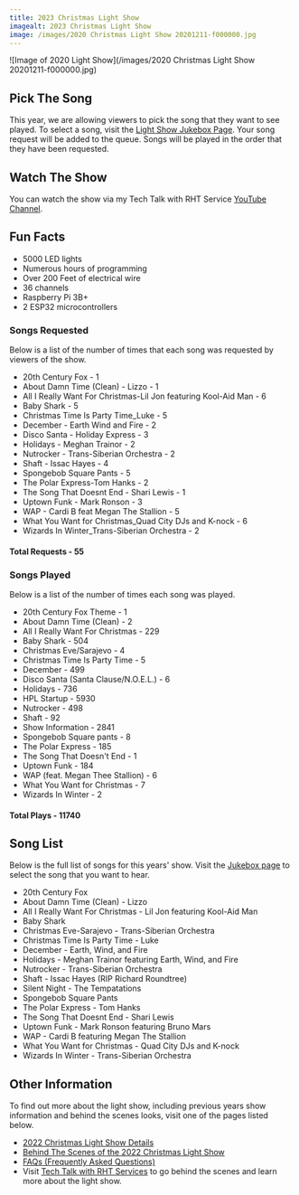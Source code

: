 ```yaml
---
title: 2023 Christmas Light Show
imagealt: 2023 Christmas Light Show
image: /images/2020 Christmas Light Show 20201211-f000000.jpg
---
```


![Image of 2020 Light Show](/images/2020 Christmas Light Show 20201211-f000000.jpg)

## Pick The Song

This year, we are allowing viewers to pick the song that they want to see played. To select a song,
visit the [Light Show Jukebox Page](https://lightshow.thealmostengineer.com). 
Your song request will be added to the queue. Songs will be
played in the order that they have been requested.

## Watch The Show

You can watch the show via my Tech Talk with RHT Service 
<a href="https://www.youtube.com/watch?v=9zVLhOTrREI" target="_blank">YouTube Channel</a>.

## Fun Facts

* 5000 LED lights
* Numerous hours of programming
* Over 200 Feet of electrical wire
* 36 channels
* Raspberry Pi 3B+
* 2 ESP32 microcontrollers

### Songs Requested

Below is a list of the number of times that each song was requested by viewers of the show.

* 20th Century Fox - 1
* About Damn Time (Clean) - Lizzo - 1
* All I Really Want For Christmas-Lil Jon featuring Kool-Aid Man - 6
* Baby Shark - 5
* Christmas Time Is Party Time_Luke - 5
* December - Earth Wind and Fire - 2
* Disco Santa - Holiday Express - 3
* Holidays - Meghan Trainor - 2
* Nutrocker - Trans-Siberian Orchestra - 2
* Shaft - Issac Hayes - 4
* Spongebob Square Pants - 5
* The Polar Express-Tom Hanks - 2
* The Song That Doesnt End - Shari Lewis - 1
* Uptown Funk - Mark Ronson - 3
* WAP - Cardi B feat Megan The Stallion - 5
* What You Want for Christmas_Quad City DJs and K-nock - 6
* Wizards In Winter_Trans-Siberian Orchestra - 2

#### Total Requests - 55

### Songs Played

Below is a list of the number of times each song was played.

* 20th Century Fox Theme - 1
* About Damn Time (Clean) - 2
* All I Really Want For Christmas - 229
* Baby Shark - 504
* Christmas Eve/Sarajevo - 4
* Christmas Time Is Party Time - 5
* December - 499
* Disco Santa (Santa Clause/N.O.E.L.) - 6
* Holidays - 736
* HPL Startup - 5930
* Nutrocker - 498
* Shaft - 92
* Show Information - 2841
* Spongebob Square pants - 8
* The Polar Express - 185
* The Song That Doesn't End - 1
* Uptown Funk - 184
* WAP (feat. Megan Thee Stallion) - 6
* What You Want for Christmas - 7
* Wizards In Winter - 2

#### Total Plays - 11740

## Song List

Below is the full list of songs for this years' show. Visit the [Jukebox page](https://lightshow.thealmostengineer.com/) to
select the song that you want to hear.

* 20th Century Fox
* About Damn Time (Clean) - Lizzo
* All I Really Want For Christmas - Lil Jon featuring Kool-Aid Man
* Baby Shark
* Christmas Eve-Sarajevo - Trans-Siberian Orchestra
* Christmas Time Is Party Time - Luke
* December - Earth, Wind, and Fire
* Holidays - Meghan Trainor featuring Earth, Wind, and Fire
* Nutrocker - Trans-Siberian Orchestra
* Shaft - Issac Hayes (RIP Richard Roundtree)
* Silent Night - The Tempatations
* Spongebob Square Pants
* The Polar Express - Tom Hanks
* The Song That Doesnt End - Shari Lewis
* Uptown Funk - Mark Ronson featuring Bruno Mars
* WAP - Cardi B featuring Megan The Stallion
* What You Want for Christmas - Quad City DJs and K-nock
* Wizards In Winter - Trans-Siberian Orchestra

## Other Information

To find out more about the light show, including previous years show information and behind the
scenes looks, visit one of the pages listed below.

* [2022 Christmas Light Show Details](/projects/2022-christmas-light-show)
* <a href="https://www.youtube.com/watch?v=-1xZ8bZFQcM" target="_blank">Behind The Scenes of the 2022 Christmas Light Show</a>
* [FAQs (Frequently Asked Questions)](/projects/light-show-faq)
* Visit <a href="https://www.youtube.com/channel/UC4xp-TEEIAL-4XtMVvfRaQw" target="_blank">Tech Talk with RHT Services</a> to go behind the scenes and learn more about the light show.
